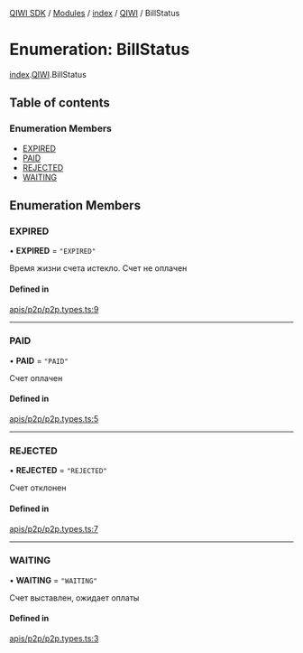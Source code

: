 [QIWI SDK](../README.md) / [Modules](../modules.md) / [index](../modules/index.md) / [QIWI](../modules/index.QIWI.md) / BillStatus

# Enumeration: BillStatus

[index](../modules/index.md).[QIWI](../modules/index.QIWI.md).BillStatus

## Table of contents

### Enumeration Members

- [EXPIRED](index.QIWI.BillStatus.md#expired)
- [PAID](index.QIWI.BillStatus.md#paid)
- [REJECTED](index.QIWI.BillStatus.md#rejected)
- [WAITING](index.QIWI.BillStatus.md#waiting)

## Enumeration Members

### EXPIRED

• **EXPIRED** = ``"EXPIRED"``

Время жизни счета истекло. Счет не оплачен

#### Defined in

[apis/p2p/p2p.types.ts:9](https://github.com/AlexXanderGrib/node-qiwi-sdk/blob/bc0e99e/src/apis/p2p/p2p.types.ts#L9)

___

### PAID

• **PAID** = ``"PAID"``

Счет оплачен

#### Defined in

[apis/p2p/p2p.types.ts:5](https://github.com/AlexXanderGrib/node-qiwi-sdk/blob/bc0e99e/src/apis/p2p/p2p.types.ts#L5)

___

### REJECTED

• **REJECTED** = ``"REJECTED"``

Счет отклонен

#### Defined in

[apis/p2p/p2p.types.ts:7](https://github.com/AlexXanderGrib/node-qiwi-sdk/blob/bc0e99e/src/apis/p2p/p2p.types.ts#L7)

___

### WAITING

• **WAITING** = ``"WAITING"``

Счет выставлен, ожидает оплаты

#### Defined in

[apis/p2p/p2p.types.ts:3](https://github.com/AlexXanderGrib/node-qiwi-sdk/blob/bc0e99e/src/apis/p2p/p2p.types.ts#L3)
